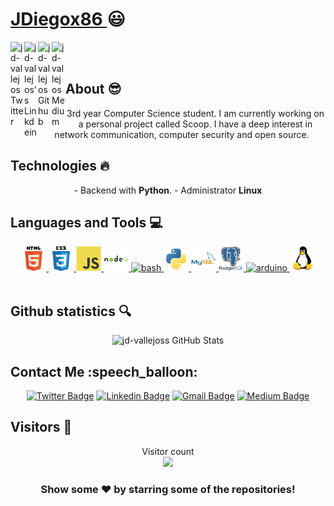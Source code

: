  # <a href="https://www.linkedin.com/in/jdvallejos/"> JDiegox86 </a> :smiley:
 
 <a href="https://twitter.com/Jdiegox86">
  <img align="left" alt="jd-vallejos Twitter" width="22px" src="https://cdn.jsdelivr.net/npm/simple-icons@v3/icons/twitter.svg" />
</a>
<a href="https://www.linkedin.com/in/jdvallejos">
  <img align="left" alt="jd-vallejos's Linkdein" width="22px" src="https://cdn.jsdelivr.net/npm/simple-icons@v3/icons/linkedin.svg" />
</a>
<a href="https://github.com/JDiegox86">
  <img align="left" alt="jd-vallejos Github" width="22px" src="https://cdn.jsdelivr.net/npm/simple-icons@v3/icons/github.svg" />
</a>
<a href="https://jdiegox86.medium.com/">
  <img align="left" alt="jd-vallejos Medium" width="22px" src="https://cdn.jsdelivr.net/npm/simple-icons@v3/icons/medium.svg" />
</a>
<br/>
<br/>

## About :sunglasses:
<div align="center">
3rd year Computer Science student. I am currently working on a personal project called Scoop.
I have a deep interest in network communication, computer security and open source.
</div>
 
## Technologies :fire:
<div align="center">
- Backend with <strong>Python</strong>.
 - Administrator <strong>Linux</strong>
</div>

## Languages and Tools :computer:
<p align="center"> <a href="https://www.w3.org/html/" target="_blank" rel="noreferrer"> <img src="https://raw.githubusercontent.com/devicons/devicon/master/icons/html5/html5-original-wordmark.svg" alt="html5" width="40" height="40"/> </a> <a href="https://www.w3schools.com/css/" target="_blank" rel="noreferrer"> <img src="https://raw.githubusercontent.com/devicons/devicon/master/icons/css3/css3-original-wordmark.svg" alt="css3" width="40" height="40"/> </a>  <a href="https://developer.mozilla.org/en-US/docs/Web/JavaScript" target="_blank" rel="noreferrer"> <img src="https://raw.githubusercontent.com/devicons/devicon/master/icons/javascript/javascript-original.svg" alt="javascript" width="40" height="40"/> </a> <a href="https://nodejs.org" target="_blank" rel="noreferrer"> <img src="https://raw.githubusercontent.com/devicons/devicon/master/icons/nodejs/nodejs-original-wordmark.svg" alt="nodejs" width="40" height="40"/> </a> <a href="https://www.gnu.org/software/bash/" target="_blank" rel="noreferrer"> <img src="https://www.vectorlogo.zone/logos/gnu_bash/gnu_bash-icon.svg" alt="bash" width="40" height="40"/> </a> <a href="https://www.python.org" target="_blank" rel="noreferrer"> <img src="https://raw.githubusercontent.com/devicons/devicon/master/icons/python/python-original.svg" alt="python" width="40" height="40"/> </a> <a href="https://www.mysql.com/" target="_blank" rel="noreferrer"> <img src="https://raw.githubusercontent.com/devicons/devicon/master/icons/mysql/mysql-original-wordmark.svg" alt="mysql" width="40" height="40"/> </a>  <a href="https://www.postgresql.org" target="_blank" rel="noreferrer"> <img src="https://raw.githubusercontent.com/devicons/devicon/master/icons/postgresql/postgresql-original-wordmark.svg" alt="postgresql" width="40" height="40"/> </a> <a href="https://www.arduino.cc/" target="_blank" rel="noreferrer"> <img src="https://cdn.worldvectorlogo.com/logos/arduino-1.svg" alt="arduino" width="40" height="40"/> </a> <a href="https://www.linux.org/" target="_blank" rel="noreferrer"> <img src="https://raw.githubusercontent.com/devicons/devicon/master/icons/linux/linux-original.svg" alt="linux" width="40" height="40"/> </a>
 </br>
 </br>

## Github statistics :mag:
<div align="center">
<img src="https://github-readme-stats.vercel.app/api?username=jdiegox86&&show_icons=true&theme=radical&line_height=27&v=5" alt="jd-vallejoss GitHub Stats" />


<div align="left"><h2>Contact Me :speech_balloon:</h2></div>

[![Twitter Badge](https://img.shields.io/badge/-@jdiegox86-1ca0f1?style=flat-square&labelColor=1ca0f1&logo=twitter&logoColor=white&link=https://twitter.com/Jdiegox86)](https://twitter.com/Jdiegox86) [![Linkedin Badge](https://img.shields.io/badge/-JuanDiegoVallejos-blue?style=flat-square&logo=Linkedin&logoColor=white&link=https://www.linkedin.com/in/jdvallejos)](https://www.linkedin.com/in/jdvallejos/) [![Gmail Badge](https://img.shields.io/badge/-juan.chura@tecsup.edu.pe-c14438?style=flat-square&logo=Gmail&logoColor=white&link=mailto:juan.chura@tecsup.edu.pe)](mailto:juan.chura@tecsup.edu.pe) [![Medium Badge](https://img.shields.io/badge/-@jdiegox86-f9f048?style=flat-square&labelColor=f9f048&logo=medium&logoColor=black&link=https://jdiegox86.medium.com/)](https://jdiegox86.medium.com/)

 </div>
 
## Visitors :busts_in_silhouette:
 <p align="center"> 
  Visitor count<br>
  <img src="https://profile-counter.glitch.me/jdiegox86/count.svg" />
</p>

<div align="center">

### Show some ❤️ by starring some of the repositories!

</div>
